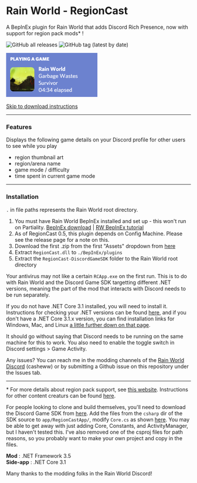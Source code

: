 # Rain World - RegionCast
A BepInEx plugin for Rain World that adds Discord Rich Presence, now with support for region pack mods* !

![GitHub all releases](https://img.shields.io/github/downloads/casheww/RW-RegionCast/total?color=7185a8&style=for-the-badge)
![GitHub tag (latest by date)](https://img.shields.io/github/v/tag/casheww/RW-RegionCast?color=233f70&label=latest&style=for-the-badge)

![regioncast demo](https://github.com/casheww/RW-RegionCast/blob/main/assets/regioncastdemo.png)

[Skip to download instructions](https://github.com/casheww/RW-RegionCast#installation)

---

### Features
Displays the following game details on your Discord profile for other users to see while you play
- region thumbnail art
- region/arena name
- game mode / difficulty
- time spent in current game mode

---

### Installation
`.` in file paths represents the Rain World root directory.

1) You must have Rain World BepInEx installed and set up - this won't run on Partiality.   [BepInEx download](https://drive.google.com/file/d/1WcCCsS3ABBdO1aX-iJGeqeE07YE4Qv88/view) | [RW BepInEx tutorial](https://youtu.be/brDN_8uN6-U)
2) As of RegionCast 0.5, this plugin depends on Config Machine. Please see the release page for a note on this.
3) Download the first .zip from the first "Assets" dropdown from [here](https://github.com/casheww/RW-RegionCast/releases/)
4) Extract `RegionCast.dll` to `./BepInEx/plugins`
5) Extract the `RegionCast-DiscordGameSDK` folder to the Rain World root directory

Your antivirus may not like a certain `RCApp.exe` on the first run. This is to do with Rain World and the Discord Game SDK targetting different .NET versions, meaning the part of the mod that interacts with Discord needs to be run separately.

If you do not have .NET Core 3.1 installed, you will need to install it. Instructions for checking your .NET versions can be found [here](https://docs.microsoft.com/en-us/dotnet/core/install/how-to-detect-installed-versions?pivots=os-windows#check-runtime-versions), and if you don't have a .NET Core 3.1.x version, you can find installation links for Windows, Mac, and Linux [a little further down on that page](https://docs.microsoft.com/en-us/dotnet/core/install/how-to-detect-installed-versions?pivots=os-windows#next-steps).

It should go without saying that Discord needs to be running on the same machine for this to work. You also need to enable the toggle switch in Discord settings > Game Activity.

Any issues? You can reach me in the modding channels of the [Rain World Discord](https://discord.gg/rainworld) (casheww) or by submitting a Github issue on this repository under the Issues tab.

---

\* For more details about region pack support, see [this  website](https://casheww.github.io/RW-RegionCast/).
Instructions for other content creaturs can be found [here](https://rain-world-modding.github.io/rain-world-modding/pages/utility-mods/RegionCast.html).

For people looking to clone and build themselves, you'll need to download the Discord Game SDK from [here](https://discord.com/developers/docs/game-sdk/sdk-starter-guide). Add the files from the `csharp` dir of the SDK source to `app/RegionCastApp/`, modify `Core.cs` as shown [here](https://github.com/discord/gamesdk-and-dispatch/issues/102#issuecomment-702414654). You may be able to get away with just adding Core, Constants, and ActivityManager, but I haven't tested this. I've also removed one of the csproj files for path reasons, so you probably want to make your own project and copy in the files.

**Mod** : .NET Framework 3.5<br>
**Side-app** : .NET Core 3.1

Many thanks to the modding folks in the Rain World Discord!
